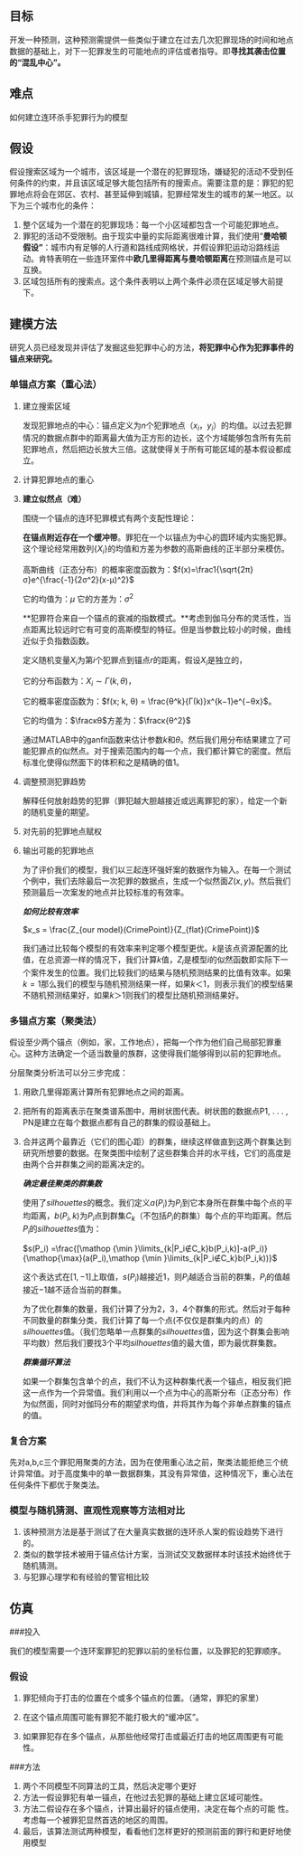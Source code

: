 ## 目标

开发一种预测，这种预测需提供一些类似于建立在过去几次犯罪现场的时间和地点数据的基础上，对下一犯罪发生的可能地点的评估或者指导。即**寻找其袭击位置的“混乱中心”。**

## 难点

如何建立连环杀手犯罪行为的模型

## 假设

假设搜索区域为一个城市，该区域是一个潜在的犯罪现场，嫌疑犯的活动不受到任何条件的约束，并且该区域足够大能包括所有的搜索点。需要注意的是：罪犯的犯罪地点将会在郊区、农村、甚至延伸到城镇，犯罪经常发生的城市的某一地区。以下为三个城市化的条件：

1. 整个区域为一个潜在的犯罪现场：每一个小区域都包含一个可能犯罪地点。
2. 罪犯的活动不受限制。由于现实中量的实际距离很难计算，我们使用“**曼哈顿假设”**：城市内有足够的人行道和路线成网格状，并假设罪犯运动沿路线运动。肯特表明在一些连环案件中**欧几里得距离与曼哈顿距离**在预测锚点是可以互换。
3. 区域包括所有的搜索点。这个条件表明以上两个条件必须在区域足够大前提下。


## 建模方法

研究人员已经发现并评估了发掘这些犯罪中心的方法，**将犯罪中心作为犯罪事件的锚点来研究。**

### 单锚点方案（重心法）

1. 建立搜索区域

   发现犯罪地点的中心：锚点定义为$n$个犯罪地点（$x_i，y_i$）的均值。以过去犯罪情况的数据点群中的距离最大值为正方形的边长，这个方域能够包含所有先前犯罪地点，然后把边长放大三倍。这就使得关于所有可能区域的基本假设都成立。

2. 计算犯罪地点的重心

3. **建立似然点（难）**

   围绕一个锚点的连环犯罪模式有两个支配性理论：

   **在锚点附近存在一个缓冲带**。罪犯在一个以锚点为中心的圆环域内实施犯罪。这个理论经常用数列{$X_i$}的均值和方差为参数的高斯曲线的正半部分来模仿。

   高斯曲线（正态分布）的概率密度函数为：$f(x)=\frac1{\sqrt{2π}σ}e^{\frac{-1}{2σ^2}(x-μ)^2}$

   它的均值为：$μ$  它的方差为：$σ^2$

   **犯罪符合来自一个锚点的衰减的指数模式。**考虑到伽马分布的灵活性，当点距离比较远时它有可变的高斯模型的特征。但是当参数比较小的时候，曲线近似于负指数函数。

   定义随机变量$X_i$为第$i$个犯罪点到锚点$r$的距离，假设$X_i$是独立的，

   它的分布函数为：$X_i ∼ Γ(k, θ)$，

   它的概率密度函数为：$f(x; k, θ) = \frac{θ^k}{Γ(k)}x^{k−1}e^{−θx}$。

   它的均值为：$\fracκθ$方差为：$\fracκ{θ^2}$

   通过MATLAB中的ganfit函数来估计参数$k$和$θ$。然后我们用分布结果建立了可能犯罪点的似然点。对于搜索范围内的每一个点，我们都计算它的密度。然后标准化使得似然面下的体积和之是精确的值1。

4. 调整预测犯罪趋势

   解释任何放射趋势的犯罪（罪犯越大胆越接近或远离罪犯的家），给定一个新的随机变量的期望。

5. 对先前的犯罪地点赋权

6. 输出可能的犯罪地点

   为了评价我们的模型，我们以三起连环强奸案的数据作为输入。在每一个测试个例中，我们去除最后一次犯罪的数据点，生成一个似然面$Z(x,y)$。然后我们预测最后一次案发的地点并比较标准的有效率。

   ***如何比较有效率***

   $κ_s = \frac{Z_{our model}(CrimePoint)}{Z_{flat}(CrimePoint)}$

   我们通过比较每个模型的有效率来判定哪个模型更优。$k$是该点资源配置的比值，在总资源一样的情况下，我们计算$k$值，$Z_i$是模型$i$的似然函数即实际下一个案件发生的位置。我们比较我们的结果与随机预测结果的比值有效率。如果$k=1$那么我们的模型与随机预测结果一样，如果$k＜1$，则表示我们的模型结果不随机预测结果好，如果$k＞1$则我们的模型比随机预测结果好。

### 多锚点方案（聚类法）

假设至少两个锚点（例如，家，工作地点），把每一个作为他们自己局部犯罪重心。这种方法确定一个适当数量的族群，这使得我们能够得到以前的犯罪地点。

分层聚类分析法可以分三步完成：

1. 用欧几里得距离计算所有犯罪地点之间的距离。

2. 把所有的距离表示在聚类谱系图中，用树状图代表。树状图的数据点P1, . . . , PN是建立在每个数据点都有自己的群集的假设基础上。

3. 合并这两个最靠近（它们的图心距）的群集，继续这样做直到这两个群集达到研究所想要的数据。在聚类图中绘制了这些群集合并的水平线，它们的高度是由两个合并群集之间的距离决定的。

   ***确定最佳聚类的群集数***

   使用了$silhouettes$的概念。我们定义$a(P_i)$为$P_i$到它本身所在群集中每个点的平均距离，$b(P_i,k)$为$P_i$点到群集$C_k$（不包括$P_i$的群集）每个点的平均距离。然后$P_i$的$silhouettes$值为：

   $s(P_i) =\frac{[\mathop {\min }\limits_{k|P_i∉C_k}b(P_i,k)]-a(P_i)}{\mathop{\max}(a(P_i),\mathop {\min }\limits_{k|P_i∉C_k}b(P_i,k))}$

   这个表达式在$[1,-1]$上取值，$s(P_i)$越接近1，则$P_i$越适合当前的群集，$P_i$的值越接近$-1$越不适合当前的群集。

   为了优化群集的数量，我们计算了分为$2，3，4$个群集的形式。然后对于每种不同数量的群集分类，我们计算了每一个点(不仅仅是群集内的点）的$silhouettes$值。（我们忽略单一点群集的$silhouettes$值，因为这个群集会影响平均数）然后我们要找3个平均$silhouettes$值的最大值，即为最优群集数。

   ***群集循环算法***

   如果一个群集包含单个的点，我们不认为这种群集代表一个锚点，相反我们把这一点作为一个异常值。我们利用以一个点为中心的高斯分布（正态分布）作为似然面，同时对伽玛分布的期望求均值，并将其作为每个非单点群集的锚点的值。

### 复合方案

先对a,b,c三个罪犯用聚类的方法，因为在使用重心法之前，聚类法能拒绝三个统计异常值。对于高度集中的单一数据群集，其没有异常值，这种情况下，重心法在任何条件下都优于聚类法。

### 模型与随机猜测、直观性观察等方法相对比

1. 该种预测方法是基于测试了在大量真实数据的连环杀人案的假设趋势下进行的。
2. 类似的数学技术被用于锚点估计方案，当测试交叉数据样本时该技术始终优于随机猜测。
3. 与犯罪心理学和有经验的警官相比较

## 仿真

###投入

我们的模型需要一个连环案罪犯的犯罪以前的坐标位置，以及罪犯的犯罪顺序。

 ### 假设

1. 罪犯倾向于打击的位置在个或多个锚点的位置。（通常，罪犯的家里）

2. 在这个锚点周围可能有罪犯不能打极大的“缓冲区”。

3. 如果罪犯存在多个锚点，从那些他经常打击或最近打击的地区周围更有可能性。


###方法


1.  两个不同模型不同算法的工具，然后决定哪个更好
2.  方法一假设罪犯有单一锚点，在他过去犯罪的基础上建立区域可能性。
3.  方法二假设存在多个锚点，计算出最好的锚点使用，决定在每个点的可能  性。考虑每一个被罪犯显然首选的地区的周围。
4.  最后，该算法测试两种模型，看看他们怎样更好的预测前面的罪行和更好地使用模型